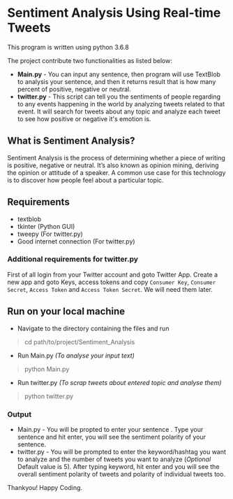 # Sentiment Analysis Using Real-time Tweets

This program is written using python 3.6.8

The project contribute two functionalities as listed below:
* **Main.py** - You can input any sentence, then program will use TextBlob to analysis your sentence, and then it returns result that is how many percent of positive, negative or neutral.
* **twitter.py** - This script can tell you the sentiments of people regarding to any events happening in the world by analyzing tweets related to that event. It will search for tweets about any topic and analyze each tweet to see how positive or negative it's emotion is. 

## What is Sentiment Analysis?
Sentiment Analysis is the process of determining whether a piece of writing is positive, negative or neutral. It’s also known as opinion mining, deriving the opinion or attitude of a speaker. A common use case for this technology is to discover how people feel about a particular topic.

## Requirements
* textblob
* tkinter (Python GUI)
* tweepy (For twitter.py)
* Good internet connection (For twitter.py)

### Additional requirements for twitter.py
First of all login from your Twitter account and goto Twitter App. Create a new app and goto Keys, access tokens and copy `Consumer Key`, `Consumer Secret`, `Access Token` and `Access Token Secret`. We will need them later.

## Run on your local machine
* Navigate to the directory containing the files and run
> cd path/to/project/Sentiment_Analysis
* Run Main.py *(To analyse your input text)*
> python Main.py
* Run twitter.py *(To scrap tweets about entered topic and analyse them)*
> python twitter.py

### Output
* Main.py - You will be propted to enter your sentence . Type your sentence and hit enter, you will see the sentiment polarity of your sentence.
* twitter.py - You will be prompted to enter the keyword/hashtag you want to analyze and the number of tweets you want to analyze (*Optional* Default value is 5). After typing keyword, hit enter and you will see the overall sentiment polarity of tweets and polarity of individual tweets too.


Thankyou!
Happy Coding.
